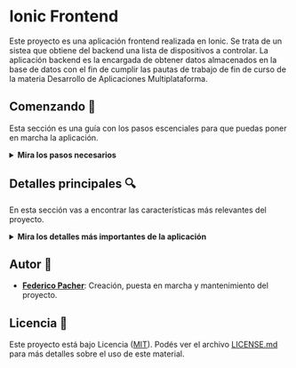 
Ionic Frontend
==============


Este proyecto es una aplicación frontend realizada en Ionic. Se trata de un sistea que obtiene del backend una lista de dispositivos a controlar. La aplicación backend es la encargada de obtener datos almacenados en la base de datos con el fin de cumplir las pautas de trabajo de fin de curso de la materia Desarrollo de Aplicaciones Multiplataforma.

## Comenzando 🚀

Esta sección es una guía con los pasos escenciales para que puedas poner en marcha la aplicación.

<details><summary><b>Mira los pasos necesarios</b></summary><br>


### Descargar el código

Para descargar el código, lo más conveniente es que realices un `fork` de este proyecto a tu cuenta personal haciendo click en [este link](https://github.com/fedepacher/Ionic-Login/tree/develop_daw/fork). Una vez que ya tengas el fork a tu cuenta, descargalo con este comando (acordate de poner tu usuario en el link):

```
git clone https://github.com/USER/APIRest-DAM.git
```

> En caso que no tengas una cuenta en Github podes clonar directamente este repo.


### Instalar las dependencias

Para correr este proyecto es necesario que instales los modulos de `Ionic`.

Debes correr el siguiente comando dentro de la carpeta Ionic-Login.

$ ng add @ionic/angular 

Se instalaran todos los modulos que se utilizaron para realizar este trabajo.

### Ejecutar la aplicación

Para ejecutar la aplicación tenes que correr el comando `ionic serve` desde la raíz del proyecto para verlo es su version web. De lo contrario podes correr el comando `ionic serve --lab` para poder verlo como un dispositivo movil y web.

En el caso de que no se abra automaticamente el servicio web, lo podes accededer desde [localhost:8100/](http://localhost:8100/).
En el caso que se este ejecutando como una aplicacion para dispositivos moviles lo podes accededer desde [localhost:8200/](http://localhost:8200/).


</details>


## Detalles principales 🔍

En esta sección vas a encontrar las características más relevantes del proyecto.

<details><summary><b>Mira los detalles más importantes de la aplicación</b></summary><br>
<br>

### Arquitectura de la aplicación

Como ya pudiste ver, la aplicación se ejecuta sobre el ecosistema Docker, y en esta imagen podés ver el diagrama de arquitectura.

![architecture](doc/architecture.png)


</details>


## Autor 👥

* **[Federico Pacher](https://github.com/fedepacher)**: Creación, puesta en marcha y mantenimiento del proyecto.

## Licencia 📄

Este proyecto está bajo Licencia ([MIT](https://choosealicense.com/licenses/mit/)). Podés ver el archivo [LICENSE.md](LICENSE.md) para más detalles sobre el uso de este material.
